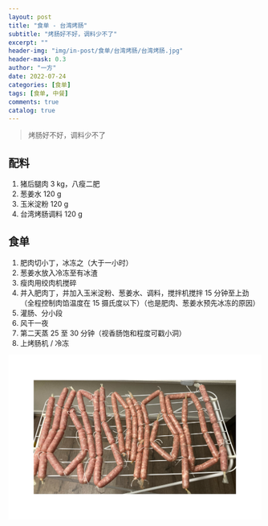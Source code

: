 ```yaml
---
layout: post
title: "食单 - 台湾烤肠"
subtitle: "烤肠好不好，调料少不了"
excerpt: ""
header-img: "img/in-post/食单/台湾烤肠/台湾烤肠.jpg"
header-mask: 0.3
author: "一方"
date: 2022-07-24
categories: [食单]
tags: [食单, 中餐]
comments: true
catalog: true
---
```


> 烤肠好不好，调料少不了

## 配料

1. 猪后腿肉 3 kg，八瘦二肥
1. 葱姜水 120 g
1. 玉米淀粉 120 g
1. 台湾烤肠调料 120 g

## 食单

1. 肥肉切小丁，冰冻之（大于一小时）
2. 葱姜水放入冷冻至有冰渣
3. 瘦肉用绞肉机搅碎
4. 并入肥肉丁，并加入玉米淀粉、葱姜水、调料，搅拌机搅拌 15 分钟至上劲（全程控制肉馅温度在 15 摄氏度以下）（也是肥肉、葱姜水预先冰冻的原因）
5. 灌肠、分小段
6. 风干一夜
7. 第二天蒸 25 至 30 分钟（视香肠饱和程度可戳小洞）
8. 上烤肠机 / 冷冻

![风干](/img/in-post/食单/台湾烤肠/台湾烤肠.jpg)


